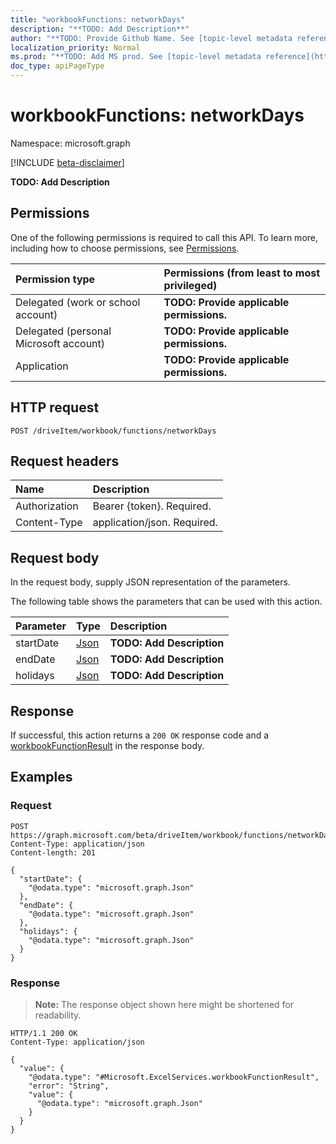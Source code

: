 ```yaml
---
title: "workbookFunctions: networkDays"
description: "**TODO: Add Description**"
author: "**TODO: Provide Github Name. See [topic-level metadata reference](https://msgo.azurewebsites.net/add/document/guidelines/metadata.html#topic-level-metadata)**"
localization_priority: Normal
ms.prod: "**TODO: Add MS prod. See [topic-level metadata reference](https://msgo.azurewebsites.net/add/document/guidelines/metadata.html#topic-level-metadata)**"
doc_type: apiPageType
---
```


# workbookFunctions: networkDays
Namespace: microsoft.graph

[!INCLUDE [beta-disclaimer](../../includes/beta-disclaimer.md)]

**TODO: Add Description**

## Permissions
One of the following permissions is required to call this API. To learn more, including how to choose permissions, see [Permissions](/graph/permissions-reference).

|Permission type|Permissions (from least to most privileged)|
|:---|:---|
|Delegated (work or school account)|**TODO: Provide applicable permissions.**|
|Delegated (personal Microsoft account)|**TODO: Provide applicable permissions.**|
|Application|**TODO: Provide applicable permissions.**|

## HTTP request

<!-- {
  "blockType": "ignored"
}
-->
``` http
POST /driveItem/workbook/functions/networkDays
```

## Request headers
|Name|Description|
|:---|:---|
|Authorization|Bearer {token}. Required.|
|Content-Type|application/json. Required.|

## Request body
In the request body, supply JSON representation of the parameters.

The following table shows the parameters that can be used with this action.

|Parameter|Type|Description|
|:---|:---|:---|
|startDate|[Json](../resources/json.md)|**TODO: Add Description**|
|endDate|[Json](../resources/json.md)|**TODO: Add Description**|
|holidays|[Json](../resources/json.md)|**TODO: Add Description**|



## Response

If successful, this action returns a `200 OK` response code and a [workbookFunctionResult](../resources/workbookfunctionresult.md) in the response body.

## Examples

### Request
<!-- {
  "blockType": "request",
  "name": "workbookfunctions_networkdays"
}
-->
``` http
POST https://graph.microsoft.com/beta/driveItem/workbook/functions/networkDays
Content-Type: application/json
Content-length: 201

{
  "startDate": {
    "@odata.type": "microsoft.graph.Json"
  },
  "endDate": {
    "@odata.type": "microsoft.graph.Json"
  },
  "holidays": {
    "@odata.type": "microsoft.graph.Json"
  }
}
```


### Response
>**Note:** The response object shown here might be shortened for readability.
<!-- {
  "blockType": "response",
  "truncated": true,
  "@odata.type": "Microsoft.ExcelServices.workbookFunctionResult"
}
-->
``` http
HTTP/1.1 200 OK
Content-Type: application/json

{
  "value": {
    "@odata.type": "#Microsoft.ExcelServices.workbookFunctionResult",
    "error": "String",
    "value": {
      "@odata.type": "microsoft.graph.Json"
    }
  }
}
```

